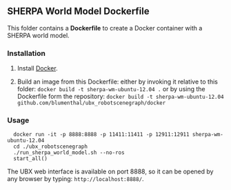 ## SHERPA World Model Dockerfile

This folder contains a **Dockerfile** to create a Docker container with a SHERPA world model. 
 

### Installation

1. Install [Docker](https://www.docker.com/).

2. Build an image from this Dockerfile: either by invoking it relative to this folder:
      `docker build -t sherpa-wm-ubuntu-12.04 .` 
   or by using the Dockerfile form the repository: 
      `docker build -t sherpa-wm-ubuntu-12.04  github.com/blumenthal/ubx_robotscenegraph/docker`

### Usage

```
  docker run -it -p 8888:8888 -p 11411:11411 -p 12911:12911 sherpa-wm-ubuntu-12.04
  cd ./ubx_robotscenegraph
  ./run_sherpa_world_model.sh --no-ros
  start_all()
```

The UBX web interface is available on port 8888, so it can be opened by any browser
by typing: `http://localhost:8888/`.
